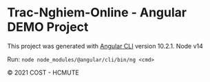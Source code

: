 # Trac-Nghiem-Online - Angular DEMO Project

This project was generated with [Angular CLI](https://github.com/angular/angular-cli) version 10.2.1.
Node v14

Run: `node node_modules/@angular/cli/bin/ng <cmd>`

© 2021 COST - HCMUTE
